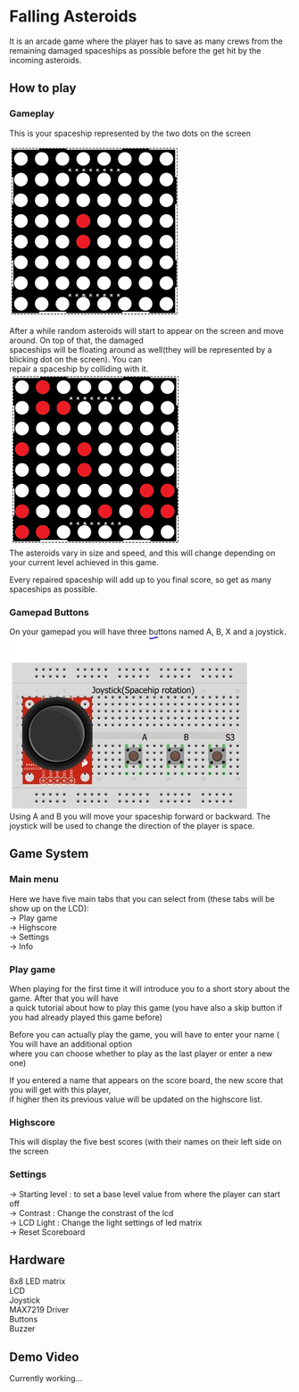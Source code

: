 
# Falling Asteroids

It is an arcade game where the player has to save as many crews from the remaining damaged spaceships as possible before the get hit by the incoming asteroids.  

## How to play

### Gameplay
This is your spaceship represented by the two dots on the screen   
  
![image](https://github.com/istoriajocurilorvideo/robotics-lab/blob/master/Matrix%20game/Images/spaceship.png)

After a while random asteroids will start to appear on the screen and  move around. On top of that, the damaged  
spaceships will be floating around as well(they will be represented by a blicking dot on the screen). You can  
repair a spaceship by colliding with it.  
![image](https://github.com/istoriajocurilorvideo/robotics-lab/blob/master/Matrix%20game/Images/gameplay.png)  
The asteroids vary in size and speed, and this will change depending on your current level achieved in this game.    

Every repaired spaceship will add up to you final score, so get as many spaceships as possible.    

### Gamepad Buttons
On your gamepad you will have three buttons named A, B, X and a joystick.  
![image](https://github.com/istoriajocurilorvideo/robotics-lab/blob/master/Matrix%20game/Images/Gamepad.JPG)    
Using A and B you will move your spaceship forward or backward. The joystick will be used to change the direction of the player is space.

## Game System

### Main menu
Here we have five main tabs that you can select from (these tabs will be show up on the LCD):   
-> Play game   
-> Highscore   
-> Settings   
-> Info   

### Play game
When playing for the first time it will introduce you to a short story about the game. After that you will have  
a quick tutorial about how to play this game (you have also a skip button if you had already played this game before)  

Before you can actually play the game, you will have to enter your name ( You will have an additional option  
where you can choose whether to play as the last player or enter a new one)  

If you entered a name that appears on the score board, the new score that you will get with this player,  
if higher then its previous value will be updated on the highscore list.

### Highscore
This will display the five best scores (with their names on their left side on the screen  

### Settings
-> Starting level : to set a base level value from where the player can start off    
-> Contrast : Change the constrast of the lcd  
-> LCD Light : Change the light settings of led matrix  
-> Reset Scoreboard

## Hardware
8x8 LED matrix  
LCD  
Joystick  
MAX7219 Driver  
Buttons  
Buzzer  

## Demo Video
Currently working...
